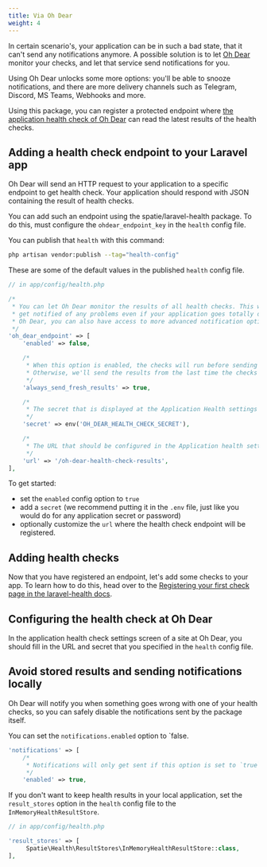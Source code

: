 ```yaml
---
title: Via Oh Dear
weight: 4
---
```


In certain scenario's, your application can be in such a bad state, that it can't send any notifications anymore. A possible solution is to let [Oh Dear](https://ohdear.app) monitor your checks, and let that service send notifications for you. 

Using Oh Dear unlocks some more options: you'll be able to snooze notifications, and there are more delivery channels such as Telegram, Discord, MS Teams, Webhooks and more.

Using this package, you can register a protected endpoint where [the application health check of Oh Dear](http://ohdear.app/docs/general/application-health-monitoring) can read the latest results of the health checks.

## Adding a health check endpoint to your Laravel app

Oh Dear will send an HTTP request to your application to a specific endpoint to get health check. Your application should respond with JSON containing the result of health checks.

You can add such an endpoint using the spatie/laravel-health package.  To do this, must configure the `ohdear_endpoint_key` in the `health` config file.

You can publish that `health` with this command:

```bash
php artisan vendor:publish --tag="health-config"
```

These are some of the default values in the published `health` config file.

```php
// in app/config/health.php

/*
 * You can let Oh Dear monitor the results of all health checks. This way, you'll
 * get notified of any problems even if your application goes totally down. Via
 * Oh Dear, you can also have access to more advanced notification options.
 */
'oh_dear_endpoint' => [
    'enabled' => false,

    /*
     * When this option is enabled, the checks will run before sending a response.
     * Otherwise, we'll send the results from the last time the checks have run.
     */
    'always_send_fresh_results' => true,

    /*
     * The secret that is displayed at the Application Health settings at Oh Dear.
     */
    'secret' => env('OH_DEAR_HEALTH_CHECK_SECRET'),

    /*
     * The URL that should be configured in the Application health settings at Oh Dear.
     */
    'url' => '/oh-dear-health-check-results',
],
```

To get started:

- set the `enabled` config option to `true`
- add a `secret` (we recommend putting it in the `.env` file, just like you would do for any application secret or password)
- optionally customize the `url` where the health check endpoint will be registered.

## Adding health checks

Now that you have registered an endpoint, let's add some checks to your app. To learn how to do this, head over to the [Registering your first check page in the laravel-health docs](https://spatie.be/docs/laravel-health/v1/basic-usage/registering-your-first-check).

## Configuring the health check at Oh Dear

In the application health check settings screen of a site at Oh Dear, you should fill in the URL and secret that you specified in the `health` config file.

## Avoid stored results and sending notifications locally

Oh Dear will notify you when something goes wrong with one of your health checks, so you can safely disable the notifications sent by the package itself.

You can set the `notifications.enabled` option to `false.

```php
'notifications' => [
    /*
     * Notifications will only get sent if this option is set to `true`.
     */
    'enabled' => true,
```

If you don't want to keep health results in your local application, set the `result_stores` option in the `health` config file to the `InMemoryHealthResultStore`.

```php
// in app/config/health.php

'result_stores' => [
     Spatie\Health\ResultStores\InMemoryHealthResultStore::class,
],
```
